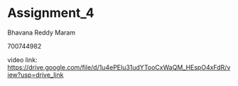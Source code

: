 # Assignment_4

Bhavana Reddy Maram

700744982

video link: https://drive.google.com/file/d/1u4ePElu31udYTooCxWaQM_HEspO4xFdR/view?usp=drive_link
